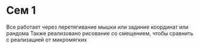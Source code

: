 # Сем 1 
Все работает через перетягивание мышки или задиние координат или рандома
Также реализовано рисование со смещением, чтобы сравнить с реализацией от микромягких
